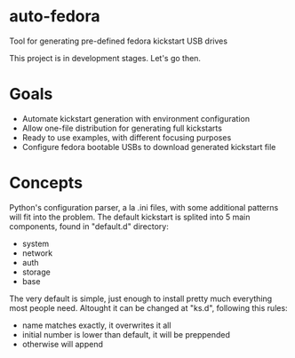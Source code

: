 # auto-fedora
Tool for generating pre-defined fedora kickstart USB drives

This project is in development stages. Let's go then.

# Goals
  - Automate kickstart generation with environment configuration
  - Allow one-file distribution for generating full kickstarts
  - Ready to use examples, with different focusing purposes
  - Configure fedora bootable USBs to download generated kickstart file
  
# Concepts 
Python's configuration parser, a la .ini files, with some additional patterns will fit into the problem. The default kickstart is splited into 5 main components, found in "default.d" directory:
  - system
  - network
  - auth
  - storage
  - base
 
The very default is simple, just enough to install pretty much everything most people need. Altought it can be changed at "ks.d", following this rules:
  - name matches exactly, it overwrites it all
  - initial number is lower than default, it will be preppended
  - otherwise will append
